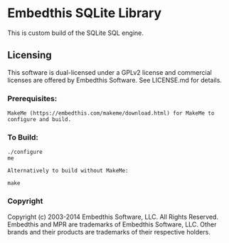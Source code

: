 Embedthis SQLite Library
===

This is custom build of the SQLite SQL engine.

Licensing
---

This software is dual-licensed under a GPLv2 license and commercial licenses are offered by Embedthis Software.
See LICENSE.md for details.

### Prerequisites: 
    MakeMe (https://embedthis.com/makeme/download.html) for MakeMe to configure and build.

### To Build:

    ./configure
    me

    Alternatively to build without MakeMe:

    make 

### Copyright

Copyright (c) 2003-2014 Embedthis Software, LLC. All Rights Reserved.
Embedthis and MPR are trademarks of Embedthis Software, LLC. Other 
brands and their products are trademarks of their respective holders.
